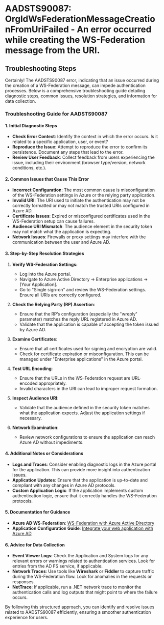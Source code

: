 # AADSTS90087: OrgIdWsFederationMessageCreationFromUriFailed - An error occurred while creating the WS-Federation message from the URI.


## Troubleshooting Steps
Certainly! The AADSTS90087 error, indicating that an issue occurred during the creation of a WS-Federation message, can impede authentication processes. Below is a comprehensive troubleshooting guide detailing diagnostic steps, common issues, resolution strategies, and information for data collection.

### Troubleshooting Guide for AADSTS90087

#### 1. Initial Diagnostic Steps
- **Check Error Context**: Identify the context in which the error occurs. Is it related to a specific application, user, or event?
- **Reproduce the Issue**: Attempt to reproduce the error to confirm its persistence. Document any steps that lead to the error.
- **Review User Feedback**: Collect feedback from users experiencing the issue, including their environment (browser type/version, network conditions, etc.).

#### 2. Common Issues that Cause This Error
- **Incorrect Configuration**: The most common cause is misconfiguration of the WS-Federation settings in Azure or the relying party application.
- **Invalid URI**: The URI used to initiate the authentication may not be correctly formatted or may not match the trusted URIs configured in Azure AD.
- **Certificate Issues**: Expired or misconfigured certificates used in the WS-Federation setup can cause failures.
- **Audience URI Mismatch**: The audience element in the security token may not match what the application is expecting.
- **Network Issues**: Firewalls or proxy settings may interfere with the communication between the user and Azure AD.

#### 3. Step-by-Step Resolution Strategies
1. **Verify WS-Federation Settings**:
   - Log into the Azure portal.
   - Navigate to Azure Active Directory → Enterprise applications → [Your Application].
   - Go to "Single sign-on" and review the WS-Federation settings. Ensure all URIs are correctly configured.

2. **Check the Relying Party (RP) Assertion**:
   - Ensure that the RP’s configuration (especially the "wreply" parameter) matches the reply URL registered in Azure AD.
   - Validate that the application is capable of accepting the token issued by Azure AD.

3. **Examine Certificates**:
   - Ensure that all certificates used for signing and encryption are valid.
   - Check for certificate expiration or misconfiguration. This can be managed under "Enterprise applications" in the Azure portal.

4. **Test URL Encoding**:
   - Ensure that the URLs in the WS-Federation request are URL-encoded appropriately.
   - Invalid characters in the URI can lead to improper request formation.

5. **Inspect Audience URI**:
   - Validate that the audience defined in the security token matches what the application expects. Adjust the application settings if necessary.

6. **Network Examination**:
   - Review network configurations to ensure the application can reach Azure AD without impediments.

#### 4. Additional Notes or Considerations
- **Logs and Traces**: Consider enabling diagnostic logs in the Azure portal for the application. This can provide more insight into authentication issues.
- **Application Updates**: Ensure that the application is up-to-date and compliant with any changes in Azure AD protocols.
- **Custom Application Logic**: If the application implements custom authentication logic, ensure that it correctly handles the WS-Federation protocols.

#### 5. Documentation for Guidance
- **Azure AD WS-Federation**: [WS-Federation with Azure Active Directory](https://docs.microsoft.com/en-us/azure/active-directory/develop/active-directory-ws-federation)
- **Application Configuration Guide**: [Integrate your web application with Azure AD](https://docs.microsoft.com/en-us/azure/active-directory/develop/scenario-web-app-sign-in)

#### 6. Advice for Data Collection
- **Event Viewer Logs**: Check the Application and System logs for any relevant errors or warnings related to authentication services. Look for entries from the AD FS service, if applicable.
- **Network Traces**: Use tools like **Wireshark** or **Fiddler** to capture traffic during the WS-Federation flow. Look for anomalies in the requests or responses.
- **NetTrace**: If applicable, run a .NET network trace to monitor the authentication calls and log outputs that might point to where the failure occurs.

By following this structured approach, you can identify and resolve issues related to AADSTS90087 efficiently, ensuring a smoother authentication experience for users.
